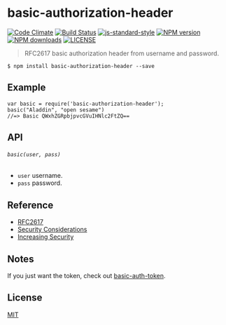 # basic-authorization-header

[![Code Climate](https://codeclimate.com/github/wilmoore/basic-authorization-header.js/badges/gpa.svg)](https://codeclimate.com/github/wilmoore/basic-authorization-header.js) [![Build Status](http://img.shields.io/travis/wilmoore/basic-authorization-header.js.svg)](https://travis-ci.org/wilmoore/basic-authorization-header.js) [![js-standard-style](https://img.shields.io/badge/code%20style-standard-brightgreen.svg?style=flat-square)](https://github.com/feross/standard) [![NPM version](http://img.shields.io/npm/v/basic-authorization-header.svg)](https://www.npmjs.org/package/basic-authorization-header) [![NPM downloads](http://img.shields.io/npm/dm/basic-authorization-header.svg)](https://www.npmjs.org/package/basic-authorization-header) [![LICENSE](http://img.shields.io/npm/l/basic-authorization-header.svg)](license)

> RFC2617 basic authorization header from username and password.

    $ npm install basic-authorization-header --save

## Example

    var basic = require('basic-authorization-header');
    basic("Aladdin", "open sesame")
    //=> Basic QWxhZGRpbjpvcGVuIHNlc2FtZQ==

## API

###### `basic(user, pass)`

 * `user` username.
 * `pass` password.

## Reference

- [RFC2617](https://tools.ietf.org/html/rfc2617#section-2)
- [Security Considerations](https://tools.ietf.org/html/rfc2617#section-4)
- [Increasing Security](http://security.stackexchange.com/a/27881/72283)

## Notes

If you just want the token, check out [basic-auth-token](https://www.npmjs.com/package/basic-auth-token).

## License

  [MIT](license)

